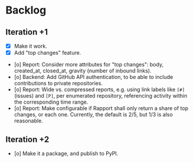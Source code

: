 # Backlog

## Iteration +1
- [x] Make it work.
- [x] Add "top changes" feature.
- [o] Report: Consider more attributes for "top changes":
  body, created_at, closed_at, gravity (number of inbound links). 
- [o] Backend: Add GitHub API authentication, to be able to include
  contributions to private repositories.
- [o] Report: Wide vs. compressed reports, e.g. using link labels like `[#]` (issues)
  and `[P]`, per enumerated repository, referencing activity within the
  corresponding time range.
- [o] Report: Make configurable if Rapport shall only return a share of top changes,
  or each one. Currently, the default is 2/5, but 1/3 is also reasonable.

## Iteration +2
- [o] Make it a package, and publish to PyPI.
